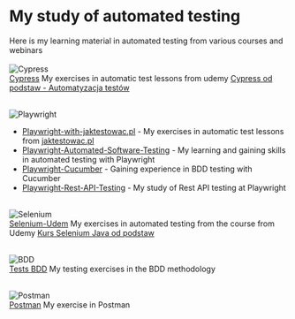 # My study of automated testing

Here is my learning material in automated testing from various courses and webinars  
<br>
![Cypress](https://img.shields.io/badge/-Cypress-3776AB?style=flat&logo=Cypress&logoColor=white)  
[Cypress](https://github.com/adamcegielka/learn-test-automation/tree/main/Cypress) My exercises in automatic test lessons from udemy [Cypress od podstaw - Automatyzacja testów](https://www.udemy.com/course/cypress-od-podstaw/)  
<br>

![Playwright](https://img.shields.io/badge/-Playwright-3776AB?style=flat&logo=Playwright&logoColor=white)

- [Playwright-with-jaktestowac.pl](https://github.com/adamcegielka/learn-test-automation/tree/main/Playwright) - My exercises in automatic test lessons from [jaktestowac.pl](https://jaktestowac.pl/)
- [Playwright-Automated-Software-Testing](https://github.com/adamcegielka/learn-test-automation/tree/main/Playwright-Automated-Software-Testing) - My learning and gaining skills in automated testing with Playwright
- [Playwright-Cucumber](https://github.com/adamcegielka/learn-test-automation/tree/main/Playwright-Cucumber) - Gaining experience in BDD testing with Cucumber
- [Playwright-Rest-API-Testing](https://github.com/adamcegielka/learn-test-automation/tree/main/Playwright-Rest-API-Testing) - My study of Rest API testing at Playwright  
  <br>

![Selenium](https://img.shields.io/badge/-Selenium-3776AB?style=flat&logo=Selenium&logoColor=white)  
[Selenium-Udem](https://github.com/adamcegielka/learn-test-automation/tree/main/Selenium-Udem) My exercises in automated testing from the course from Udemy [Kurs Selenium Java od podstaw](https://www.udemy.com/course/kurs-selenium-java/)  
<br>

![BDD](https://img.shields.io/badge/-BDD-3776AB?style=flat&logo=BDD&logoColor=white)  
[Tests BDD](https://github.com/adamcegielka/learn-test-automation/tree/main/Tests%20BDD) My testing exercises in the BDD methodology  
<br>

![Postman](https://img.shields.io/badge/-Postman-3776AB?style=flat&logo=Postman&logoColor=white)  
[Postman](https://github.com/adamcegielka/learn-test-automation/tree/main/Postman) My exercise in Postman
